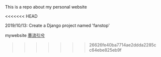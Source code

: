 This is a repo about my personal website

<<<<<<< HEAD

2019/10/13: Create a Django project named 'fanstop'

mywebsite [墨流引兮](http://zhaoliyingfans.top)
>>>>>>> 26626fe40ba7714ae2ddda2285cc64ebe825eb9f
